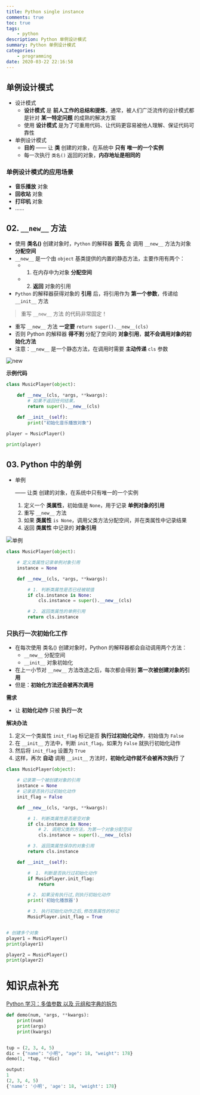 ```yaml
---
title: Python single instance
comments: true
toc: true
tags:
    - python
description: Python 单例设计模式
summary: Python 单例设计模式
categories:
    - programming
date: 2020-03-22 22:16:58
---
```


## 单例设计模式

-   设计模式
    -   **设计模式** 是 **前人工作的总结和提炼**，通常，被人们广泛流传的设计模式都是针对 **某一特定问题** 的成熟的解决方案
    -   使用 **设计模式** 是为了可重用代码、让代码更容易被他人理解、保证代码可靠性
-   单例设计模式
    -   **目的** —— 让 **类** 创建的对象，在系统中 **只有** **唯一的一个实例**
    -   每一次执行 `类名()` 返回的对象，**内存地址是相同的**

### 单例设计模式的应用场景

-   **音乐播放** 对象
-   **回收站** 对象
-   **打印机** 对象
-   ……

## 02. `__new__` 方法

-   使用 **类名()** 创建对象时，`Python` 的解释器 **首先** 会 调用 `__new__` 方法为对象 **分配空间**
-   `__new__` 是一个由 `object` 基类提供的内置的静态方法，主要作用有两个：
    -   1. 在内存中为对象 **分配空间**
    -   2. **返回** 对象的引用
-   `Python` 的解释器获得对象的 **引用** 后，将引用作为 **第一个参数**，传递给 `__init__` 方法

> 重写 `__new__` 方法 的代码非常固定！

-   重写 `__new__` 方法 **一定要** `return super().__new__(cls)`
-   否则 Python 的解释器 **得不到** 分配了空间的 **对象引用**，**就不会调用对象的初始化方法**
-   注意：`__new__` 是一个静态方法，在调用时需要 **主动传递** `cls` 参数

![__new__](https://raw.githubusercontent.com/violetu/blogimages/master/20203211584756399791.png)

**示例代码**

```python
class MusicPlayer(object):

    def __new__(cls, *args, **kwargs):
        # 如果不返回任何结果，
        return super().__new__(cls)

    def __init__(self):
        print("初始化音乐播放对象")

player = MusicPlayer()

print(player)
```

## 03. Python 中的单例

-   单例

    —— 让类 创建的对象，在系统中只有唯一的一个实例

    1. 定义一个 **类属性**，初始值是 `None`，用于记录 **单例对象的引用**
    2. 重写 `__new__` 方法
    3. 如果 **类属性** `is None`，调用父类方法分配空间，并在类属性中记录结果
    4. 返回 **类属性** 中记录的 **对象引用**

![单例](https://raw.githubusercontent.com/violetu/blogimages/master/20203211584756337404.png)

```python
class MusicPlayer(object):

    # 定义类属性记录单例对象引用
    instance = None

    def __new__(cls, *args, **kwargs):

        # 1. 判断类属性是否已经被赋值
        if cls.instance is None:
            cls.instance = super().__new__(cls)

        # 2. 返回类属性的单例引用
        return cls.instance
```

### 只执行一次初始化工作

-   在每次使用 类名() 创建对象时，Python 的解释器都会自动调用两个方法：
    -   `__new__` 分配空间
    -   `__init__` 对象初始化
-   在上一小节对 `__new__` 方法改造之后，每次都会得到 **第一次被创建对象的引用**
-   但是：**初始化方法还会被再次调用**

**需求**

-   让 **初始化动作** 只被 **执行一次**

**解决办法**

1. 定义一个类属性 `init_flag` 标记是否 **执行过初始化动作**，初始值为 `False`
2. 在 `__init__` 方法中，判断 `init_flag`，如果为 `False` 就执行初始化动作
3. 然后将 `init_flag` 设置为 `True`
4. 这样，再次 **自动** 调用 `__init__` 方法时，**初始化动作就不会被再次执行** 了

```python
class MusicPlayer(object):

    # 记录第一个被创建对象的引用
    instance = None
    # 记录是否执行过初始化动作
    init_flag = False

    def __new__(cls, *args, **kwargs):

        # 1. 判断类属性是否是空对象
        if cls.instance is None:
            # 2. 调用父类的方法，为第一个对象分配空间
            cls.instance = super().__new__(cls)

        # 3. 返回类属性保存的对象引用
        return cls.instance

    def __init__(self):

        #  1. 判断是否执行过初始化动作
        if MusicPlayer.init_flag:
            return

        # 2. 如果没有执行过,则执行初始化动作
        print('初始化播放器')

        # 3. 执行初始化动作之后,修改类属性的标记
        MusicPlayer.init_flag = True


# 创建多个对象
player1 = MusicPlayer()
print(player1)

player2 = MusicPlayer()
print(player2)
```

# 知识点补充

[Python 学习：多值参数 以及 元组和字典的拆包](https://blog.csdn.net/qq_41780295/article/details/89112376)

```python
def demo(num, *args, **kwargs):
    print(num)
    print(args)
    print(kwargs)


tup = (2, 3, 4, 5)
dic = {"name": "小明", "age": 18, "weight": 178}
demo(1, *tup, **dic)

output:
1
(2, 3, 4, 5)
{'name': '小明', 'age': 18, 'weight': 178}
```
